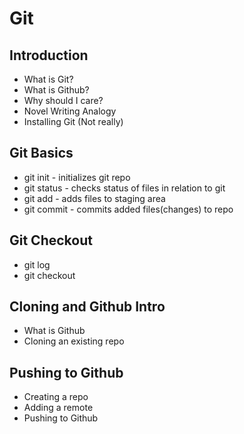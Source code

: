 # Git

## Introduction
* What is Git?
* What is Github?
* Why should I care?
* Novel Writing Analogy
* Installing Git (Not really)

## Git Basics
* git init - initializes git repo
* git status - checks status of files in relation to git
* git add - adds files to staging area
* git commit - commits added files(changes) to repo

## Git Checkout
* git log
* git checkout

## Cloning and Github Intro
* What is Github
* Cloning an existing repo

## Pushing to Github
* Creating a repo
* Adding a remote
* Pushing to Github
